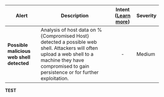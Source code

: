 |Alert|Description|Intent ([Learn more](#intentions))|Severity|
|----|----|:----:|--|
|**Possible malicious web shell detected**|Analysis of host data on %{Compromised Host} detected a possible web shell. Attackers will often upload a web shell to a machine they have compromised to gain persistence or for further exploitation.|-|Medium|
**TEST**
